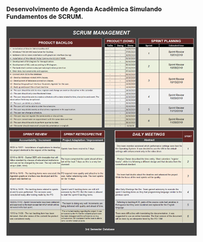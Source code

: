 ###     Desenvolvimento de Agenda Acadêmica Simulando Fundamentos de SCRUM.

![image-20210709135228773](image-20210709135228773.png)
